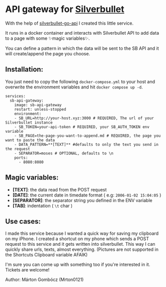 # API gateway for [Silverbullet](https://silverbullet.md/) 

With the help of [silverbullet-go-api](https://github.com/Mrton0121/silverbullet-go-api) I created this little service.

It runs in a docker container and interacts with Silverbullet API to add data to a page with some ✨magic variables✨.

You can define a pattern in which the data will be sent to the SB API and it will create/append the page you choose.

## Installation:

You just need to copy the following `docker-compose.yml` to your host and overwrite the environment variables and hit `docker compose up -d`.

```
services:
  sb-api-gateway:
    image: sb-api-gateway
    restart: unless-stopped
    environment:
    - SB_URL=http://your-host.xyz:3000 # REQUIRED, The url of your Silverbullet instance
    - SB_TOKEN=your-api-token # REQUIRED, your SB_AUTH_TOKEN env variable
    - SB_PAGE=the-page-you-want-to-append.md # REQUIRED, the page you want to paste the data
    - DATA_PATTERN=**[TEXT]** #defaults to only the text you send in the request
    - SEPARATOR=moses # OPTIONAL, defaults to \n
    ports:
      - 8080:8080
```

## Magic variables:

- **[TEXT]**: the data read from the POST request
- **[DATE]**: the current date in timedate format ( e.g: `2006-01-02 15:04:05` )
- **[SEPARATOR]**: the separator string you defined in the ENV variable
- **[TAB]**: indentation ( `\t` char )

## Use cases:

I made this service because I wanted a quick way for saving my clipboard on my iPhone. I created a shortcut on my phone which sends a POST request to this service and it gets written into silverbullet. This way I can quickly share urls, texts, almost everything. (Pictures are not supported in the Shortcuts Clipboard variable AFAIK)

I'm sure you can come up with something too if you're interested in it. Tickets are welcome!


Author: Márton Gombócz (Mrton0121)